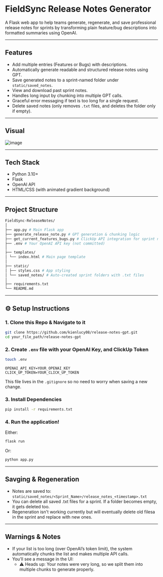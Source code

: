 # FieldSync Release Notes Generator

A Flask web app to help teams generate, regenerate, and save professional release notes for sprints by transforming plain feature/bug descriptions into formatted summaries using OpenAI.

---

## Features

- Add multiple entries (Features or Bugs) with descriptions.
- Automatically generate readable and structured release notes using GPT.
- Save generated notes to a sprint-named folder under `static/saved_notes`.
- View and download past sprint notes.
- Handles long input by chunking into multiple GPT calls.
- Graceful error messaging if text is too long for a single request.
- Delete saved notes (only removes `.txt` files, and deletes the folder only if empty).

---

## Visual

![image](https://github.com/user-attachments/assets/c1b6742e-71ae-40d2-aac5-08662e2a9937)

---

## Tech Stack

- Python 3.10+
- Flask
- OpenAI API
- HTML/CSS (with animated gradient background)

---

## Project Structure

```bash
FieldSync-ReleaseNotes/
│
├── app.py # Main Flask app
├── generate_release_note.py # GPT generation & chunking logic
├── get_current_features_bugs.py # ClickUp API integration for sprint names
├── .env # Your OpenAI API key (not committed)
│
├── templates/
│ └── index.html # Main page template
│
├── static/
│ ├── styles.css # App styling
│ └── saved_notes/ # Auto-created sprint folders with .txt files
│
├── requirements.txt
└── README.md
```


---

## ⚙️ Setup Instructions

### 1. Clone this Repo & Navigate to it

```bash
git clone https://github.com/kienlucy08/release-notes-gpt.git
cd your_file_path/release-notes-gpt
```

### 2. Create `.env` file with your OpenAI Key, and ClickUp Token

```bash
touch .env
```
```env
OPENAI_API_KEY=YOUR_OPENAI_KEY
CLICK_UP_TOKEN=YOUR_CLICK_UP_TOKEN
```
This file lives in the `.gitignore` so no need to worry when saving a new change.

### 3. Install Dependencies

```bash
pip install -r requirements.txt
```

### 4. Run the application!

Either:
```bash
flask run
```

Or:
```bash
python app.py
```

---

## Savging & Regeneration
- Notes are saved to: `static/saved_notes/<Sprint_Name>/release_notes_<timestamp>.txt`
- You can delete all saved .txt files for a sprint. If a folder becomes empty, it gets deleted too.
- Regeneration isn't working currently but will eventually delete old filesa in the sprint and replace with new ones.

---

## Warnings & Notes
- If your list is too long (over OpenAI’s token limit), the system automatically chunks the list and makes multiple API calls.
- You’ll see a message in the UI:
  - ⚠️ Heads up: Your notes were very long, so we split them into multiple chunks to generate properly.
